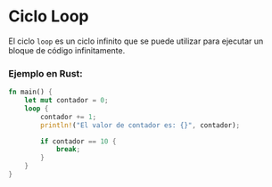 # Ciclo Loop
El ciclo `loop` es un ciclo infinito que se puede utilizar para ejecutar un bloque de código 
infinitamente.
### Ejemplo en Rust:
```rust
fn main() {
    let mut contador = 0;
    loop {
        contador += 1;
        println!("El valor de contador es: {}", contador);

        if contador == 10 {
            break;
        }
    }
}
```

